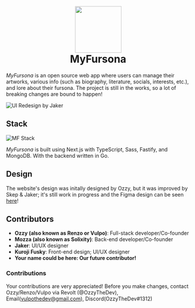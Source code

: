 <h1 align="center">
  <img src="https://user-images.githubusercontent.com/94678583/178055907-c0318ec0-ea39-4c0c-b8fe-ec010b778764.png" width="127" />
  <br>
  <span>MyFursona</span>
</h1>

_MyFursona_ is an open source web app where users can manage their artworks, various info (such as biography, literature, socials, interests, etc.), and lore about their fursona. The project is still in the works, so a lot of breaking changes are bound to happen!

![UI Redesign by Jaker](https://user-images.githubusercontent.com/86149507/160653487-3b7b162a-8f1d-4d1e-8ddf-bd4eeec04189.png)

## Stack

![MF Stack](https://skillicons.dev/icons?i=nextjs,ts,sass,mongodb,fastify)

_MyFursona_ is built using Next.js with TypeScript, Sass, Fastify, and MongoDB. With the backend written in Go.

## Design

The website's design was initally designed by Ozzy, but it was improved by Skep & Jaker;
it's still work in progress and the Figma design can be seen [here][figma]!

## Contributors

- **Ozzy (also known as Renzo or Vulpo)**: Full-stack developer/Co-founder
- **Mozza (also known as Solixity)**: Back-end developer/Co-founder
- **Jaker**: UI/UX designer
- **Kuroji Fusky**: Front-end design; UI/UX designer
- **Your name could be here: Our future contributor!**

### Contributions

Your contributions are very appreciated! Before you make changes, contact Ozzy/Renzo/Vulpo via Revolt (@OzzyTheDev), Email(vulpothedev@gmail.com), Discord(OzzyTheDev#1312)

[figma]: https://www.figma.com/file/3dd2FKkSSNCbPBYwhOLhTo/MyFursona?node-id=0%3A1
